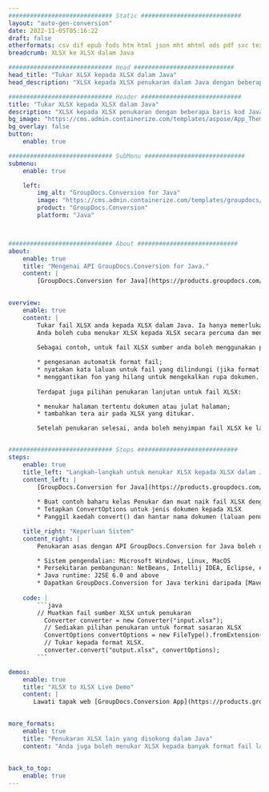 ```yaml
---
############################# Static ############################
layout: "auto-gen-conversion"
date: 2022-11-05T05:16:22
draft: false
otherformats: csv dif epub fods htm html json mht mhtml ods pdf sxc tex tsv xlam xls xlsb xlsm xlsx xlt xltm xltx xml xps
breadcrumb: XLSX ke XLSX dalam Java

############################# Head ############################
head_title: "Tukar XLSX kepada XLSX dalam Java"
head_description: "XLSX kepada XLSX penukaran dalam Java dengan beberapa baris kod. Tukar lebih 160 format fail menggunakan API penukaran dokumen GroupDocs untuk Java"

############################# Header ############################
title: "Tukar XLSX kepada XLSX dalam Java"
description: "XLSX kepada XLSX penukaran dengan beberapa baris kod Java."
bg_image: "https://cms.admin.containerize.com/templates/aspose/App_Themes/V3/images/bg/header1.png"
bg_overlay: false
button:
    enable: true

############################# SubMenu ############################
submenu:
    enable: true

    left:
        img_alt: "GroupDocs.Conversion for Java"
        image: "https://cms.admin.containerize.com/templates/groupdocs/images/product-logos/90x90-noborder/groupdocs-conversion-java.png"
        product: "GroupDocs.Conversion"
        platform: "Java"



############################# About ############################
about:
    enable: true
    title: "Mengenai API GroupDocs.Conversion for Java."
    content: |
        [GroupDocs.Conversion for Java](https://products.groupdocs.com/conversion/java/) ialah API penukaran format fail lanjutan untuk menukar antara imej popular dan format dokumen seperti Microsoft Office, OpenDocument, PDF, HTML, e-mel, CAD. dan banyak lagi dengan hanya beberapa baris kod. API asli secara automatik mengesan format dokumen asal dan menawarkan banyak pilihan untuk menyesuaikan dokumen yang ditukar. Bersama-sama dengan fungsi mengekstrak maklumat daripada dokumen, ia juga menyokong caching hasil penukaran ke cakera tempatan secara lalai. Walau bagaimanapun, sebarang jenis storan cache boleh disokong dengan melaksanakan antara muka yang sesuai - Amazon S3, Dropbox, Google Drive, Windows Azure, Reddis atau mana-mana yang lain.
    

overview:
    enable: true
    content: |
        Tukar fail XLSX anda kepada XLSX dalam Java. Ia hanya memerlukan beberapa baris kod Java pada mana-mana platform pilihan anda, seperti Windows, Linux, macOS.
        Anda boleh cuba menukar XLSX kepada XLSX secara percuma dan menilai kualiti hasil penukaran. Bersama-sama dengan skrip penukaran fail mudah, anda boleh mencuba pilihan yang lebih canggih untuk memuatkan fail sumber XLSX dan menyimpan output XLSX. 
        
        Sebagai contoh, untuk fail XLSX sumber anda boleh menggunakan pilihan pemuatan berikut:

        * pengesanan automatik format fail;
        * nyatakan kata laluan untuk fail yang dilindungi (jika format fail menyokongnya);
        * menggantikan fon yang hilang untuk mengekalkan rupa dokumen.
        
        Terdapat juga pilihan penukaran lanjutan untuk fail XLSX:

        * menukar halaman tertentu dokumen atau julat halaman;
        * tambahkan tera air pada XLSX yang ditukar.

        Setelah penukaran selesai, anda boleh menyimpan fail XLSX ke laluan fail setempat anda atau ke mana-mana storan pihak ketiga seperti FTP, Amazon S3, Google Drive, Dropbox dll. Sila ambil perhatian - untuk menukar XLSX kepada XLSX, anda tidak perlu memasang sebarang perisian tambahan, seperti MS Office, Open Office, Adobe Acrobat Reader dsb.


############################# Steps ############################
steps:
    enable: true
    title_left: "Langkah-langkah untuk menukar XLSX kepada XLSX dalam Java"
    content_left: |
        [GroupDocs.Conversion for Java](https://products.groupdocs.com/conversion/java/) membenarkan pembangun menukar fail XLSX kepada XLSX dengan mudah dengan beberapa baris kod.
        
        * Buat contoh baharu kelas Penukar dan muat naik fail XLSX dengan laluan penuh
        * Tetapkan ConvertOptions untuk jenis dokumen kepada XLSX
        * Panggil kaedah convert() dan hantar nama dokumen (laluan penuh) dan format (XLSX) sebagai parameter

    title_right: "Keperluan Sistem"
    content_right: |
        Penukaran asas dengan API GroupDocs.Conversion for Java boleh dilakukan dengan hanya beberapa baris kod. API kami disokong pada semua platform dan sistem pengendalian utama. Sebelum melaksanakan kod di bawah, pastikan anda mempunyai prasyarat berikut dipasang pada sistem anda.

        * Sistem pengendalian: Microsoft Windows, Linux, MacOS
        * Persekitaran pembangunan: NetBeans, Intellij IDEA, Eclipse, etc.
        * Java runtime: J2SE 6.0 and above
        * Dapatkan GroupDocs.Conversion for Java terkini daripada [Maven](https://repository.groupdocs.com/webapp/#/artifacts/browse/tree/General/repo/com/groupdocs/groupdocs-conversion)
         
    code: |
        ```java    
        // Muatkan fail sumber XLSX untuk penukaran
          Converter converter = new Converter("input.xlsx");
          // Sediakan pilihan penukaran untuk format sasaran XLSX
          ConvertOptions convertOptions = new FileType().fromExtension("xlsx").getConvertOptions();
          // Tukar kepada format XLSX.
          converter.convert("output.xlsx", convertOptions);
        ```

demos:
    enable: true
    title: "XLSX to XLSX Live Demo"
    content: |
       Lawati tapak web [GroupDocs.Conversion App](https://products.groupdocs.app/conversion/family) kami dan cuba XLSX kepada XLSX penukaran sekarang. Demo percuma mempunyai faedah berikut
          

more_formats:
    enable: true
    title: "Penukaran XLSX lain yang disokong dalam Java"
    content: "Anda juga boleh menukar XLSX kepada banyak format fail lain. Sila lihat senarai di bawah."
       
       
back_to_top:
    enable: true
---
```

